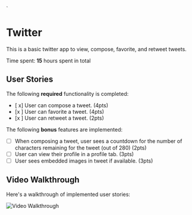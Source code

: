 `
# Twitter 

This is a basic twitter app to view, compose, favorite, and retweet tweets.

Time spent: **15** hours spent in total






## User Stories

The following **required** functionality is completed:

- [ x] User can compose a tweet. (4pts)
- [x ] User can favorite a tweet. (4pts)
- [x ] User can retweet a tweet. (2pts)

The following **bonus** features are implemented:

- [ ] When composing a tweet, user sees a countdown for the number of characters remaining for the tweet (out of 280) (2pts)
- [ ] User can view their profile in a profile tab. (3pts)
- [ ] User sees embedded images in tweet if available. (3pts)

## Video Walkthrough

Here's a walkthrough of implemented user stories:


<img src='http://g.recordit.co/1GVaGpHYAk.gif' title='Video Walkthrough' width='' alt='Video Walkthrough' />

